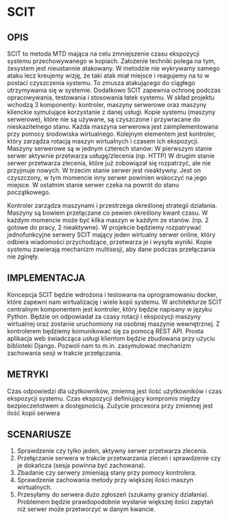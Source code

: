 # SCIT
## OPIS

SCIT to metoda MTD mająca na celu zmniejszenie czasu ekspozycji systemu przechowywanego w kopiach. Założenie techniki polega na tym, że ​​system jest nieustannie atakowany. W metodzie nie wykrywamy samego ataku lecz kreujemy wizję, że taki atak miał miejsce i reagujemy na to w postaci czyszczenia systemu. To zmusza atakującego do ciągłego utrzymywania się w systemie. Dodatkowo SCIT zapewnia ochronę podczas opracowywania, testowania i stosowania łatek systemu.  W skład projektu wchodzą 3 komponenty: kontroler, maszyny serwerowe oraz maszyny klienckie symulujące korzystanie z danej usługi. Kopie systemu (maszyny serwerowe), które nie są używane, są czyszczone i przywracane do nieskazitelnego stanu. Każda maszyna serwerowa jest zaimplementowana przy pomocy środowiska wirtualnego.
Kolejnym elementem jest kontroler, który zarządza rotacją maszyn wirtualnych i czasem ich ekspozycji. Maszyny serwerowe są w jednym czterech stanów: W pierwszym stanie serwer aktywnie przetwarza usługę/zlecenia (np. HTTP) 
W drugim stanie serwer przetwarza zlecenia, które już zobowiązał się rozpatrzyć, ale nie przyjmuje nowych.
W trzecim stanie serwer jest nieaktywny. Jest on czyszczony, w tym momencie inny serwer powinien wskoczyć na jego miejsce. W ostatnim stanie serwer czeka na powrót do stanu początkowego.

Kontroler zarządza maszynami i przestrzega określonej strategii działania. Maszyny są bowiem przełączane co pewien określony kwant czasu. W każdym momencie może być kilka maszyn w każdym ze stanów. (np. 2 gotowe do pracy, 2 nieaktywne). W projekcie będziemy rozpatrywać jednofunkcyjne serwery SCIT mający jeden wirtualny serwer online, który odbiera wiadomości przychodzące, przetwarza je i wysyła wyniki. Kopie systemu zawierają mechanizm multisesji, aby dane podczas przełączania nie zginęły.

## IMPLEMENTACJA

Koncepcja SCIT będzie wdrożona i testowana na oprogramowaniu docker, które zapewni nam wirtualizację  i wiele kopii systemu. W architekturze SCIT centralnym komponentem jest kontroler,  który będzie napisany w języku Python. Będzie on odpowiadał za czasy rotacji i ekspozycji maszyny wirtualnej oraz zostanie uruchomiony na osobnej maszynie wewnętrznej. Z kontrolerem będziemy komunikować się za pomocą REST API. Prosta aplikacja web świadcząca usługi klientom będzie zbudowana przy użyciu biblioteki Django. Pozwoli nam to m.in. zasymulować mechanizm zachowania sesji w trakcie przełączania.

## METRYKI 

Czas odpowiedzi dla użytkowników, zmienną jest ilość użytkowników i czas ekspozycji systemu.
Czas ekspozycji definiujący kompromis między bezpieczeństwem a dostępnością. Zużycie procesora przy zmiennej jest ilość kopii serwera

## SCENARIUSZE

1) Sprawdzenie czy tylko jeden, aktywny serwer przetwarza zlecenia.
2) Przełączanie serwera w trakcie przetwarzania zleceń i sprawdzenie czy je dokańcza (sesja powinna być zachowana).
3) Zbadanie czy serwery zmieniają stany przy pomocy kontrolera.
4) Sprawdzenie zachowania metody przy większej ilości maszyn wirtualnych.
5) Przesyłamy do serwera dużo zgłoszeń (szukamy granicy działania). Problemem będzie prawdopodobnie wysłanie większej ilości zapytań niż serwer może przetworzyć w danym kwancie.
